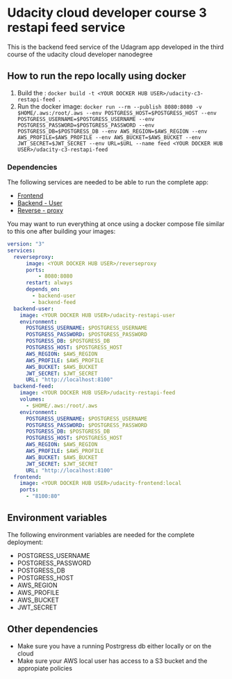 # Udacity cloud developer course 3 restapi feed service
This is the backend feed service of the Udagram app developed in the third course of the udacity cloud developer nanodegree

## How to run the repo locally using docker
1. Build the : `docker build -t <YOUR DOCKER HUB USER>/udacity-c3-restapi-feed .`
2. Run the docker image: `docker run --rm --publish 8080:8080 -v $HOME/.aws:/root/.aws --env POSTGRESS_HOST=$POSTGRESS_HOST --env POSTGRESS_USERNAME=$POSTGRESS_USERNAME --env POSTGRESS_PASSWORD=$POSTGRESS_PASSWORD --env POSTGRESS_DB=$POSTGRESS_DB --env AWS_REGION=$AWS_REGION --env AWS_PROFILE=$AWS_PROFILE --env AWS_BUCKET=$AWS_BUCKET --env JWT_SECRET=$JWT_SECRET --env URL=$URL --name feed <YOUR DOCKER HUB USER>/udacity-c3-restapi-feed`

### Dependencies
The following services are needed to be able to run the complete app:
- [Frontend](https://github.com/David2913/udacity-c3-frontend)
- [Backend - User](https://github.com/David2913/udacity-c3-restapi-user)
- [Reverse - proxy](https://github.com/David2913/udacity-reverseproxy)

You may want to run everything at once using a docker compose file similar to this one after building your images:
```yaml
version: "3"
services:
  reverseproxy:
      image: <YOUR DOCKER HUB USER>/reverseproxy
      ports:
          - 8080:8080
      restart: always
      depends_on:
        - backend-user
        - backend-feed     
  backend-user:
    image: <YOUR DOCKER HUB USER>/udacity-restapi-user
    environment:
      POSTGRESS_USERNAME: $POSTGRESS_USERNAME
      POSTGRESS_PASSWORD: $POSTGRESS_PASSWORD 
      POSTGRESS_DB: $POSTGRESS_DB 
      POSTGRESS_HOST: $POSTGRESS_HOST 
      AWS_REGION: $AWS_REGION 
      AWS_PROFILE: $AWS_PROFILE 
      AWS_BUCKET: $AWS_BUCKET
      JWT_SECRET: $JWT_SECRET
      URL: "http://localhost:8100"
  backend-feed:
    image: <YOUR DOCKER HUB USER>/udacity-restapi-feed
    volumes:
      - $HOME/.aws:/root/.aws
    environment:
      POSTGRESS_USERNAME: $POSTGRESS_USERNAME
      POSTGRESS_PASSWORD: $POSTGRESS_PASSWORD 
      POSTGRESS_DB: $POSTGRESS_DB 
      POSTGRESS_HOST: $POSTGRESS_HOST 
      AWS_REGION: $AWS_REGION 
      AWS_PROFILE: $AWS_PROFILE 
      AWS_BUCKET: $AWS_BUCKET
      JWT_SECRET: $JWT_SECRET
      URL: "http://localhost:8100"
  frontend:
    image: <YOUR DOCKER HUB USER>/udacity-frontend:local
    ports:
      - "8100:80"

```

## Environment variables
The following environment variables are needed for the complete deployment:
- POSTGRESS_USERNAME
- POSTGRESS_PASSWORD
- POSTGRESS_DB
- POSTGRESS_HOST
- AWS_REGION
- AWS_PROFILE
- AWS_BUCKET
- JWT_SECRET

## Other dependencies
- Make sure you have a running Postrgress db either locally or on the cloud
- Make sure your AWS local user has access to a S3 bucket and the appropiate policies
